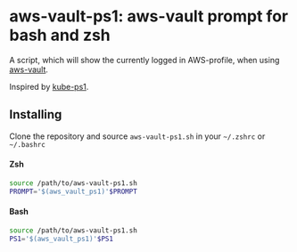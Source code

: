 # aws-vault-ps1: aws-vault prompt for bash and zsh

A script, which will show the currently logged in AWS-profile, when using [aws-vault](https://github.com/99designs/aws-vault).

Inspired by [kube-ps1](https://github.com/jonmosco/kube-ps1).

## Installing

Clone the repository and source `aws-vault-ps1.sh` in your `~/.zshrc` or `~/.bashrc`

#### Zsh
```zsh
source /path/to/aws-vault-ps1.sh
PROMPT='$(aws_vault_ps1)'$PROMPT
```

#### Bash
```bash
source /path/to/aws-vault-ps1.sh
PS1='$(aws_vault_ps1)'$PS1
```
